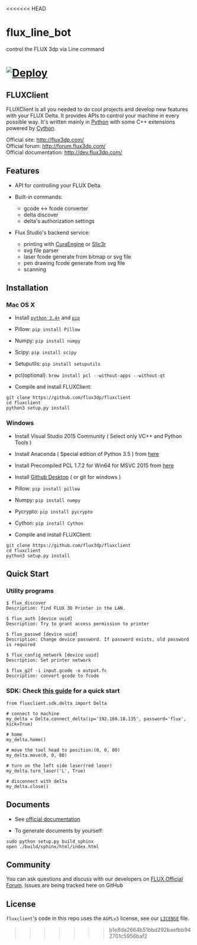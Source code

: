 <<<<<<< HEAD
# flux_line_bot
control the FLUX 3dp via Line command

[![Deploy](https://www.herokucdn.com/deploy/button.svg)](https://heroku.com/deploy)
=======
## FLUXClient

FLUXClient is all you needed to do cool projects and develop new features with your FLUX Delta. It provides APIs to control your machine in every possible way. It's written mainly in [Python](python.org) with some C++ extensions powered by [Cython](http://cython.org/). 

Official site: http://flux3dp.com/  
Official forum: http://forum.flux3dp.com/  
Official documentation: http://dev.flux3dp.com/  

## Features

* API for controlling your FLUX Delta.
* Built-in commands:
  * gcode <-> fcode converter
  * delta discover
  * delta's authorization settings

* Flux Studio's backend service:
  * printing with [CuraEngine](https://github.com/daid/Cura) or [Slic3r](https://github.com/alexrj/Slic3r)
  * svg file parser
  * laser fcode generate from bitmap or svg file
  * pen drawing fcode generate from svg file
  * scanning

## Installation

### Mac OS X
* Install [`python 3.4+`]((python.org)) and [`pip`](https://pypi.python.org/pypi/pip)  
* Pillow: `pip install Pillow`
* Numpy: `pip install numpy`
* Scipy: `pip install scipy`
* Setuputils: `pip install setuputils`
* pcl(optional): `brew install pcl --without-apps --without-qt`

* Compile and install FLUXClient:
```
git clone https://github.com/flux3dp/fluxclient  
cd fluxclient
python3 setup.py install
```

### Windows
* Install Visual Studio 2015 Community ( Select only VC++ and Python Tools )
* Install Anaconda ( Special edition of Python 3.5 ) from [here](https://www.continuum.io/downloads)
* Install Precompiled PCL 1.7.2 for Win64 for MSVC 2015 from
[here](http://unanancyowen.com/?p=712)
* Install [Github Desktop](https://desktop.github.com/) ( or git for windows )
* Pillow: `pip install pillow`
* Numpy: `pip install numpy`
* Pycrypto: `pip install pycrypto`
* Cython: `pip install Cython`

* Compile and install FLUXClient:
```
git clone https://github.com/flux3dp/fluxclient  
cd fluxclient
python3 setup.py install
```

## Quick Start
### Utility programs
```
$ flux_discover
Description: find FLUX 3D Printer in the LAN.

$ flux_auth [device uuid]
Description: Try to grant access permission to printer

$ flux_passwd [device uuid]
Description: Change device password. If password exists, old password is required

$ flux_config_network [device uuid]
Description: Set printer network

$ flux_g2f -i input.gcode -o output.fc
Description: convert gcode to fcode
```

### SDK: Check [this guide](http://dev.flux3dp.com/tutorial/sdk_quick_start.html) for a quick start
```
from fluxclient.sdk.delta import Delta 

# connect to machine
my_delta = Delta.connect_delta(ip='192.168.18.135', password='flux', kick=True)

# home
my_delta.home()

# move the tool head to position:(0, 0, 80)
my_delta.move(0, 0, 80)

# turn on the left side laser(red laser)
my_delta.turn_laser('L', True)

# disconnect with delta
my_delta.close()
```

## Documents

* See [official documentation](http://dev.flux3dp.com/API/Document.html)

* To generate documents by yourself:

`sudo python setup.py build_sphinx`  
`open ./build/sphinx/html/index.html`

## Community
You can ask questions and discuss with our developers on [FLUX Official Forum](http://forum.flux3dp.com/).
Issues are being tracked here on GitHub  

## License

`fluxclient`'s code in this repo uses the `AGPLv3` license, see our [`LICENSE`](https://github.com/flux3dp/fluxclient/blob/master/LICENSE) file. 
>>>>>>> b1e8da2664b51bbd292baefbb942701c5956baf2
